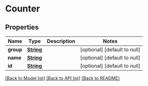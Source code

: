 # Counter
## Properties

Name | Type | Description | Notes
------------ | ------------- | ------------- | -------------
**group** | [**String**](string.md) |  | [optional] [default to null]
**name** | [**String**](string.md) |  | [optional] [default to null]
**id** | [**String**](string.md) |  | [optional] [default to null]

[[Back to Model list]](../README.md#documentation-for-models) [[Back to API list]](../README.md#documentation-for-api-endpoints) [[Back to README]](../README.md)

